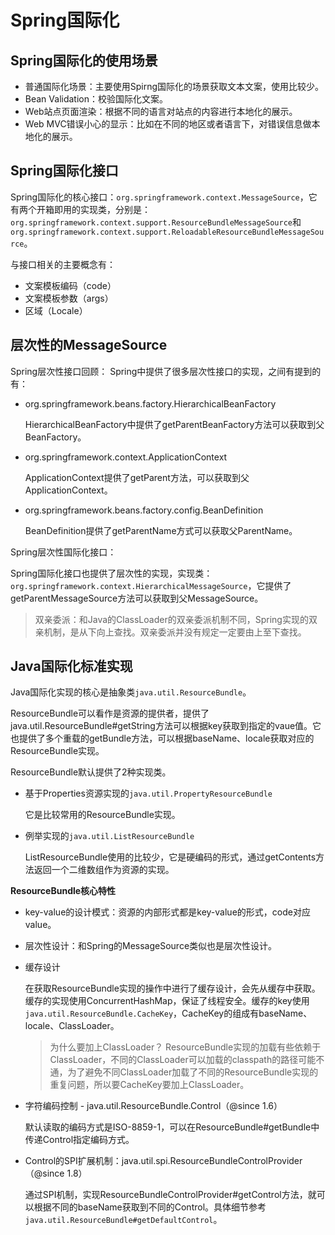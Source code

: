 # Spring国际化

## Spring国际化的使用场景

* 普通国际化场景：主要使用Spirng国际化的场景获取文本文案，使用比较少。
* Bean Validation：校验国际化文案。
* Web站点页面渲染：根据不同的语言对站点的内容进行本地化的展示。
* Web MVC错误小心的显示：比如在不同的地区或者语言下，对错误信息做本地化的展示。

## Spring国际化接口

Spring国际化的核心接口：`org.springframework.context.MessageSource`，它有两个开箱即用的实现类，分别是：`org.springframework.context.support.ResourceBundleMessageSource`和`org.springframework.context.support.ReloadableResourceBundleMessageSource`。

与接口相关的主要概念有：

* 文案模板编码（code）
* 文案模板参数（args）
* 区域（Locale）

## 层次性的MessageSource

Spring层次性接口回顾：
Spring中提供了很多层次性接口的实现，之间有提到的有：

* org.springframework.beans.factory.HierarchicalBeanFactory

  HierarchicalBeanFactory中提供了getParentBeanFactory方法可以获取到父BeanFactory。

* org.springframework.context.ApplicationContext

  ApplicationContext提供了getParent方法，可以获取到父ApplicationContext。

* org.springframework.beans.factory.config.BeanDefinition

  BeanDefinition提供了getParentName方式可以获取父ParentName。

Spring层次性国际化接口：

Spring国际化接口也提供了层次性的实现，实现类：`org.springframework.context.HierarchicalMessageSource`，它提供了getParentMessageSource方法可以获取到父MessageSource。

> 双亲委派：和Java的ClassLoader的双亲委派机制不同，Spring实现的双亲机制，是从下向上查找。双亲委派并没有规定一定要由上至下查找。

## Java国际化标准实现

Java国际化实现的核心是抽象类`java.util.ResourceBundle`。

ResourceBundle可以看作是资源的提供者，提供了java.util.ResourceBundle#getString方法可以根据key获取到指定的vaue值。它也提供了多个重载的getBundle方法，可以根据baseName、locale获取对应的ResourceBundle实现。

ResourceBundle默认提供了2种实现类。

* 基于Properties资源实现的`java.util.PropertyResourceBundle`

  它是比较常用的ResourceBundle实现。

* 例举实现的`java.util.ListResourceBundle`

  ListResourceBundle使用的比较少，它是硬编码的形式，通过getContents方法返回一个二维数组作为资源的实现。

**ResourceBundle核心特性**

* key-value的设计模式：资源的内部形式都是key-value的形式，code对应value。
* 层次性设计：和Spring的MessageSource类似也是层次性设计。
* 缓存设计

  在获取ResourceBundle实现的操作中进行了缓存设计，会先从缓存中获取。缓存的实现使用ConcurrentHashMap，保证了线程安全。缓存的key使用`java.util.ResourceBundle.CacheKey`，CacheKey的组成有baseName、locale、ClassLoader。

  > 为什么要加上ClassLoader？
  ResourceBundle实现的加载有些依赖于ClassLoader，不同的ClassLoader可以加载的classpath的路径可能不通，为了避免不同ClassLoader加载了不同的ResourceBundle实现的重复问题，所以要CacheKey要加上ClassLoader。

* 字符编码控制 - java.util.ResourceBundle.Control（@since 1.6）
  
  默认读取的编码方式是ISO-8859-1，可以在ResourceBundle#getBundle中传递Control指定编码方式。

* Control的SPI扩展机制：java.util.spi.ResourceBundleControlProvider（@since 1.8）

  通过SPI机制，实现ResourceBundleControlProvider#getControl方法，就可以根据不同的baseName获取到不同的Control。具体细节参考`java.util.ResourceBundle#getDefaultControl`。
